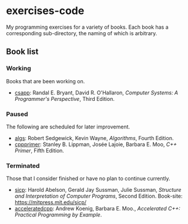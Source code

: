 # exercises-code

My programming exercises for a variety of books. Each book has a corresponding sub-directory, the naming of which is arbitrary.

## Book list

### Working

Books that are been working on.

- [csapp](csapp/): Randal E. Bryant, David R. O'Hallaron, *Computer Systems: A Programmer's Perspective*, Third Edition.

### Paused

 The following are scheduled for later improvement.

- [algs](algs/): Robert Sedgewick, Kevin Wayne, *Algorithms*, Fourth Edition.
- [cppprimer](cppprimer/): Stanley B. Lippman, Josée Lajoie, Barbara E. Moo, *C++ Primer*, Fifth Edition.

### Terminated

Those that I consider finished or have no plan to continue currently.

- [sicp](sicp/): Harold Abelson, Gerald Jay Sussman, Julie Sussman, *Structure and Interpretation of Computer Programs*, Second Edition. Book-site: https://mitpress.mit.edu/sicp/
- [acceleratedcpp](acceleratedcpp/): Andrew Koenig, Barbara E. Moo., *Accelerated C++: Practical Programming by Example*.
